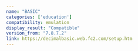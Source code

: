```yaml
---
name: "BASIC"
categories: ['education']
compatibility: emulation
display_result: "Compatible"
version_from: "7.8.7.2"
link: https://decimalbasic.web.fc2.com/setup.htm
---
```

